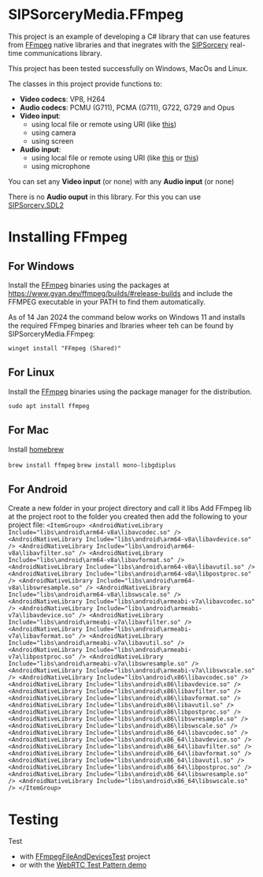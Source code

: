 # SIPSorceryMedia.FFmpeg

This project is an example of developing a C# library that can use features from [FFmpeg](https://ffmpeg.org/) native libraries and that inegrates with the [SIPSorcery](https://github.com/sipsorcery-org/sipsorcery) real-time communications library.

This project has been tested successfully on Windows, MacOs and Linux.

The classes in this project provide functions to:

 - **Video codecs**: VP8, H264
 - **Audio codecs**: PCMU (G711), PCMA (G711), G722, G729 and Opus
 - **Video input**:
    - using local file or remote using URI (like [this](https://upload.wikimedia.org/wikipedia/commons/3/36/Cosmos_Laundromat_-_First_Cycle_-_Official_Blender_Foundation_release.webm))
    - using camera 
    - using screen
 - **Audio input**:
    - using local file or remote using URI (like [this](https://upload.wikimedia.org/wikipedia/commons/3/36/Cosmos_Laundromat_-_First_Cycle_-_Official_Blender_Foundation_release.webm) or [this](https://upload.wikimedia.org/wikipedia/commons/0/0f/Pop_RockBrit_%28exploration%29-en_wave.wav))
    - using microphone

You can set any **Video input** (or none) with any **Audio input** (or none)

There is no **Audio ouput** in this library. For this you can use [SIPSorcery.SDL2](https://github.com/sipsorcery-org/SIPSorcery.SDL2)

# Installing FFmpeg

## For Windows

Install the [FFmpeg](https://www.ffmpeg.org/) binaries using the packages at https://www.gyan.dev/ffmpeg/builds/#release-builds and include the FFMPEG executable in your PATH to find them automatically.

As of 14 Jan 2024 the command below works on Windows 11 and installs the required FFmpeg binaries and lbraries wheer teh can be found by SIPSorceryMedia.FFmpeg:

`winget install "FFmpeg (Shared)"`

## For Linux

Install the [FFmpeg](https://www.ffmpeg.org/) binaries using the package manager for the distribution.

`sudo apt install ffmpeg`

## For Mac

Install [homebrew](https://brew.sh/)

`brew install ffmpeg`
`brew install mono-libgdiplus`
## For Android
Create a new folder in your project directory and call it libs
Add FFmpeg lib at the project root to the folder you created
then add the following to your project file:
	```
	<ItemGroup>
		<AndroidNativeLibrary Include="libs\android\arm64-v8a\libavcodec.so" />
		<AndroidNativeLibrary Include="libs\android\arm64-v8a\libavdevice.so" />
		<AndroidNativeLibrary Include="libs\android\arm64-v8a\libavfilter.so" />
		<AndroidNativeLibrary Include="libs\android\arm64-v8a\libavformat.so" />
		<AndroidNativeLibrary Include="libs\android\arm64-v8a\libavutil.so" />
		<AndroidNativeLibrary Include="libs\android\arm64-v8a\libpostproc.so" />
		<AndroidNativeLibrary Include="libs\android\arm64-v8a\libswresample.so" />
		<AndroidNativeLibrary Include="libs\android\arm64-v8a\libswscale.so" />
		<AndroidNativeLibrary Include="libs\android\armeabi-v7a\libavcodec.so" />
		<AndroidNativeLibrary Include="libs\android\armeabi-v7a\libavdevice.so" />
		<AndroidNativeLibrary Include="libs\android\armeabi-v7a\libavfilter.so" />
		<AndroidNativeLibrary Include="libs\android\armeabi-v7a\libavformat.so" />
		<AndroidNativeLibrary Include="libs\android\armeabi-v7a\libavutil.so" />
		<AndroidNativeLibrary Include="libs\android\armeabi-v7a\libpostproc.so" />
		<AndroidNativeLibrary Include="libs\android\armeabi-v7a\libswresample.so" />
		<AndroidNativeLibrary Include="libs\android\armeabi-v7a\libswscale.so" />
		<AndroidNativeLibrary Include="libs\android\x86\libavcodec.so" />
		<AndroidNativeLibrary Include="libs\android\x86\libavdevice.so" />
		<AndroidNativeLibrary Include="libs\android\x86\libavfilter.so" />
		<AndroidNativeLibrary Include="libs\android\x86\libavformat.so" />
		<AndroidNativeLibrary Include="libs\android\x86\libavutil.so" />
		<AndroidNativeLibrary Include="libs\android\x86\libpostproc.so" />
		<AndroidNativeLibrary Include="libs\android\x86\libswresample.so" />
		<AndroidNativeLibrary Include="libs\android\x86\libswscale.so" />
		<AndroidNativeLibrary Include="libs\android\x86_64\libavcodec.so" />
		<AndroidNativeLibrary Include="libs\android\x86_64\libavdevice.so" />
		<AndroidNativeLibrary Include="libs\android\x86_64\libavfilter.so" />
		<AndroidNativeLibrary Include="libs\android\x86_64\libavformat.so" />
		<AndroidNativeLibrary Include="libs\android\x86_64\libavutil.so" />
		<AndroidNativeLibrary Include="libs\android\x86_64\libpostproc.so" />
		<AndroidNativeLibrary Include="libs\android\x86_64\libswresample.so" />
		<AndroidNativeLibrary Include="libs\android\x86_64\libswscale.so" />
	</ItemGroup>
	```
# Testing

Test 
- with [FFmpegFileAndDevicesTest](./test/FFmpegFileAndDevicesTest) project
- or with the [WebRTC Test Pattern demo](https://github.com/sipsorcery/sipsorcery/tree/master/examples/WebRTCExamples/WebRTCTestPatternServer)


